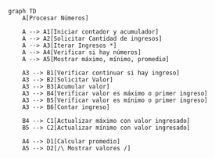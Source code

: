 ﻿```mermaid
graph TD
    A[Procesar Números]
    
    A --> A1[Iniciar contador y acumulador]
    A --> A2[Solicitar Cantidad de ingresos]
    A --> A3[Iterar Ingresos *]
    A --> A4[Verificar si hay números]
    A --> A5[Mostrar máximo, mínimo, promedio]

    A3 --> B1[Verificar continuar si hay ingreso]
    A3 --> B2[Solicitar Valor]
    A3 --> B3[Acumular valor]
    A3 --> B4[Verificar valor es máximo o primer ingreso]
    A3 --> B5[Verificar valor es mínimo o primer ingreso]
    A3 --> B6[Contar ingreso]

    B4 --> C1[Actualizar máximo con valor ingresado]
    B5 --> C2[Actualizar mínimo con valor ingresado]

    A4 --> D1[Calcular promedio]
    A5 --> D2[/\ Mostrar valores /]
```